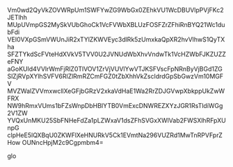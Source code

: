 Vm0wd2QyVkZOVWRpUm1SWFYwZG9WbGx0ZEhkVU1WcDBUVlpPVjFKc2JETlhh
MUpUVmpGS2MySkVUbGhoCk1VcFVWbXBLUzFOSFZrZFhiRnBYQ21Wc1dubFdi
VEI0VXpGSmVWUnJiR2xTYlZKWVEyc3dlRk5zUmxkaQpXR2hvVlhwS1QyTXha
SFZTYkdScFVteHdXVkV5TVV0U2JVNUdWbXhvVndwTk1VcHZWbFJKZUZZeFNY
aGoKUld4VVlrWmFjRlZ0TlVOV1ZrVjVUVlYwVTJKSFVscFpNRnByVjBGd1ZG
SlZjRVpXYlhSVFV6RlZlRmRZCmFGZ0tZbXhhVkZscldrdGpSbGwzVm10MGFV
MVZWalZVVmxwcllXeGFjbGRzV2xkaVdHaE1Wa2RrZDJGVwpXbkppUkZwWFRX
NW9hRmxVUms1bFZsWnpDbHBIYTB0VmExcDNWREZXYzJGR1RsTldiWGg2V1ZW
YVQxUnMKU25SbFNHeFdZa1pLZWxaV1dsZFhSVGxXWlVab2FWSXlhRFpXUnpG
clpHeE5lQXBqU0ZKWFlXeHNURkV5Ck1EVmtNa296VUZRd1MwTnRPVFprZHow
OUNncHpjM2c9Cgpmbm4=

glo